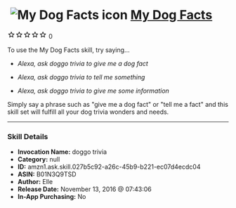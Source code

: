 # &nbsp;<img src="skill_icon" alt="My Dog Facts icon" width="36"> [My Dog Facts](http://alexa.amazon.com/#skills/amzn1.ask.skill.027b5c92-a26c-45b9-b221-ec07d4ecdc04)
![0 stars](../../images/ic_star_border_black_18dp_1x.png)![0 stars](../../images/ic_star_border_black_18dp_1x.png)![0 stars](../../images/ic_star_border_black_18dp_1x.png)![0 stars](../../images/ic_star_border_black_18dp_1x.png)![0 stars](../../images/ic_star_border_black_18dp_1x.png) 0

To use the My Dog Facts skill, try saying...

* *Alexa, ask doggo trivia to give me a dog fact*

* *Alexa, ask doggo trivia to tell me something*

* *Alexa, ask doggo trivia to give me some information*

Simply say a phrase such as "give me a dog fact" or "tell me a fact" and this skill set will fulfill all your dog trivia wonders and needs.

***

### Skill Details

* **Invocation Name:** doggo trivia
* **Category:** null
* **ID:** amzn1.ask.skill.027b5c92-a26c-45b9-b221-ec07d4ecdc04
* **ASIN:** B01N3Q9TSD
* **Author:** Elle
* **Release Date:** November 13, 2016 @ 07:43:06
* **In-App Purchasing:** No
